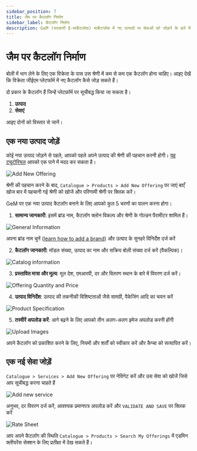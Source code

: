 ```yaml
---
sidebar_position: 7
title: जैम पर कैटलॉग निर्माण
sidebar_label: कैटलॉग निर्माण
description: GeM (सरकारी ई-मार्केटप्लेस) मार्केटप्लेस में नए उत्पादों या सेवाओं को जोड़ने के बारे में जानें।
---
```


# जैम पर कैटलॉग निर्माण
बोली में भाग लेने के लिए एक विक्रेता के पास उस श्रेणी में कम से कम एक कैटलॉग होना चाहिए। आइए देखें कि विक्रेता जीईएम प्लेटफॉर्म में नए कैटलॉग कैसे जोड़ सकते हैं।

दो प्रकार के कैटलॉग हैं जिन्हें प्लेटफ़ॉर्म पर सूचीबद्ध किया जा सकता है।
1. **उत्पाद**
2. **सेवाएं**

आइए दोनों को विस्तार से जानें।
## एक नया उत्पाद जोड़ें
कोई नया उत्पाद जोड़ने से पहले, आपको पहले अपने उत्पाद की श्रेणी की पहचान करनी होगी। [यह ट्यूटोरियल](categories) आपको एक पाने में मदद कर सकता है।

![Add New Offering](/img/doc/add-new-offering.jpg)

श्रेणी की पहचान करने के बाद, `Catalogue > Products > Add New Offering` पर जाएं
बाएँ खोज बार में पहचानी गई श्रेणी को खोजें और परिणामी श्रेणी पर क्लिक करें।

GeM पर एक नया उत्पाद कैटलॉग बनाने के लिए आपको कुल 5 चरणों का पालन करना होगा।

1. **सामान्य जानकारी**: इसमें ब्रांड नाम, कैटलॉग क्लोन विकल्प और श्रेणी के गोल्डन पैरामीटर शामिल हैं।

![General Information](/img/doc/general-information.jpg)

अपना ब्रांड नाम चुनें ([learn how to add a brand](brand-approval)) और उत्पाद के सुनहरे विनिर्देश दर्ज करें

2. **कैटलॉग जानकारी**: मॉडल संख्या, उत्पाद का नाम और सक्रिय बोली संख्या दर्ज करें (वैकल्पिक)।

![Catalog information](/img/doc/catalog-information.jpg)

3. **प्रस्तावित मात्रा और मूल्य**: मूल देश, एमआरपी, दर और वितरण स्थान के बारे में विवरण दर्ज करें।

![Offering Quantity and Price](/img/doc/offering-quantity-and-price.jpg)

4. **उत्पाद विनिर्देश**: उत्पाद की तकनीकी विशिष्टताओं जैसे सामग्री, पैकेजिंग आदि का चयन करें

![Product Specification](/img/doc/product-specification.jpg)

5. **तस्वीरें अपलोड करें**: आगे बढ़ने के लिए आपको तीन अलग-अलग इमेज अपलोड करनी होंगी

![Upload Images](/img/doc/upload-images.jpg)

अपने कैटलॉग को प्रकाशित करने के लिए, नियमों और शर्तों को स्वीकार करें और कैप्चा को सत्यापित करें।

## एक नई सेवा जोड़ें

`Catalogue > Services > Add New Offering` पर नेविगेट करें और उस सेवा को खोजें जिसे आप सूचीबद्ध करना चाहते हैं

![Add new service](/img/doc/add-new-offering-services.jpg)

अनुभव, दर विवरण दर्ज करें, आवश्यक प्रमाणपत्र अपलोड करें और `VALIDATE AND SAVE` पर क्लिक करें

![Rate Sheet](/img/doc/rate-sheet.jpg)

आप अपने कैटलॉग की स्थिति `Catalogue > Products > Search My Offerings` में एडमिन क्लीयरेंस सेक्शन के लिए प्रतीक्षा में देख सकते हैं।